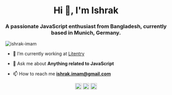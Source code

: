 <!--
**ishrak-imam/ishrak-imam** is a ✨ _special_ ✨ repository because its `README.md` (this file) appears on your GitHub profile.

Here are some ideas to get you started:

- 🔭 I’m currently working on ...
- 🌱 I’m currently learning ...
- 👯 I’m looking to collaborate on ...
- 🤔 I’m looking for help with ...
- 💬 Ask me about ...
- 📫 How to reach me: ...
- 😄 Pronouns: ...
- ⚡ Fun fact: ...
-->

<h1 align="center">Hi 👋, I'm Ishrak</h1>
<h3 align="center">A passionate JavaScript enthusiast from Bangladesh, currently based in Munich, Germany.</h3>
<p align="left"> <img src="https://komarev.com/ghpvc/?username=ishrak-imam" alt="ishrak-imam" /> </p>

- 🔭 I’m currently working at [Litentry](https://www.litentry.com/)

- 💬 Ask me about **Anything related to JavaScript**

- 📫 How to reach me **ishrak.imam@gmail.com**

<!-- <p align="left"><img src="https://konpa.github.io/devicon/devicon.git/icons/react/react-original-wordmark.svg" alt="react" width="20" height="20"/> <img src="https://konpa.github.io/devicon/devicon.git/icons/angularjs/angularjs-original.svg" alt="angularjs" width="20" height="20"/> <img src="https://konpa.github.io/devicon/devicon.git/icons/amazonwebservices/amazonwebservices-original-wordmark.svg" alt="aws" width="20" height="20"/> <img src="https://konpa.github.io/devicon/devicon.git/icons/docker/docker-original-wordmark.svg" alt="docker" width="20" height="20"/> <img src="https://konpa.github.io/devicon/devicon.git/icons/javascript/javascript-original.svg" alt="javascript" width="20" height="20"/> <img src="https://konpa.github.io/devicon/devicon.git/icons/rust/rust-plain.svg" alt="rust" width="20" height="20"/> <img src="https://konpa.github.io/devicon/devicon.git/icons/nodejs/nodejs-original-wordmark.svg" alt="nodejs" width="20" height="20"/> <img src="https://konpa.github.io/devicon/devicon.git/icons/nginx/nginx-original.svg" alt="nginx" width="20" height="20"/> <img src="https://konpa.github.io/devicon/devicon.git/icons/linux/linux-original.svg" alt="linux" width="20" height="20"/> <img src="https://konpa.github.io/devicon/devicon.git/icons/redux/redux-original.svg" alt="redux" width="20" height="20"/> <img src="https://konpa.github.io/devicon/devicon.git/icons/webpack/webpack-original.svg" alt="webpack" width="20" height="20"/> <img src="https://konpa.github.io/devicon/devicon.git/icons/express/express-original-wordmark.svg" alt="express" width="20" height="20"/></p><p align="center"> <img src="https://github-readme-stats.vercel.app/api?username=ishrak-imam&show_icons=true" alt="ishrak-imam" /> </p> -->

<p align="center">
<a href="https://twitter.com/ishrak_imam" target="blank"><img align="center" src="https://cdn.jsdelivr.net/npm/simple-icons@3.0.1/icons/twitter.svg" alt="ishrak_imam" height="20" width="20" /></a>
<a href="https://linkedin.com/in/ishrak-ibne-imam-823449ab" target="blank"><img align="center" src="https://cdn.jsdelivr.net/npm/simple-icons@3.0.1/icons/linkedin.svg" alt="ishrak-ibne-imam-823449ab" height="20" width="20" /></a>
<a href="https://stackoverflow.com/7088438/ishrak" target="blank"><img align="center" src="https://cdn.jsdelivr.net/npm/simple-icons@3.0.1/icons/stackoverflow.svg" alt="7088438/ishrak" height="20" width="20" /></a>
</p>
